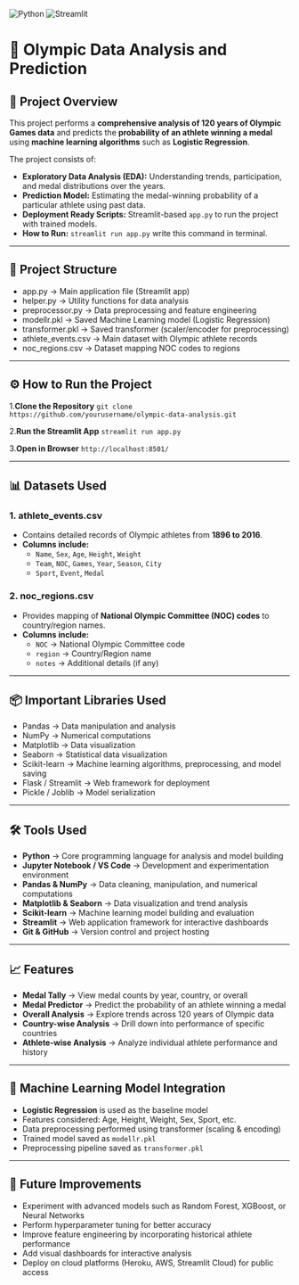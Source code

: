 ![Python](https://img.shields.io/badge/Python-3.8%2B-blue)
![Streamlit](https://img.shields.io/badge/Streamlit-App-red)

# 🏅 Olympic Data Analysis and Prediction

## 📌 Project Overview
This project performs a **comprehensive analysis of 120 years of Olympic Games data** and predicts the **probability of an athlete winning a medal** using **machine learning algorithms** such as **Logistic Regression**.  

The project consists of:
- **Exploratory Data Analysis (EDA):** Understanding trends, participation, and medal distributions over the years.  
- **Prediction Model:** Estimating the medal-winning probability of a particular athlete using past data.  
- **Deployment Ready Scripts:** Streamlit-based `app.py` to run the project with trained models.
- **How to Run:** `streamlit run app.py` write this command in terminal.

---


## 📂 Project Structure
- app.py → Main application file (Streamlit app)
- helper.py → Utility functions for data analysis
- preprocessor.py → Data preprocessing and feature engineering
- modellr.pkl → Saved Machine Learning model (Logistic Regression)
- transformer.pkl → Saved transformer (scaler/encoder for preprocessing)
- athlete_events.csv → Main dataset with Olympic athlete records
- noc_regions.csv → Dataset mapping NOC codes to regions

---
## ⚙️ How to Run the Project

1.**Clone the Repository**
   `git clone https://github.com/yourusername/olympic-data-analysis.git`

2.**Run the Streamlit App**
  `streamlit run app.py`
    
3.**Open in Browser**
 `http://localhost:8501/`


---
## 📊 Datasets Used

### 1. athlete_events.csv
- Contains detailed records of Olympic athletes from **1896 to 2016**.  
- **Columns include:**  
  - `Name`, `Sex`, `Age`, `Height`, `Weight`  
  - `Team`, `NOC`, `Games`, `Year`, `Season`, `City`  
  - `Sport`, `Event`, `Medal`  

### 2. noc_regions.csv
- Provides mapping of **National Olympic Committee (NOC) codes** to country/region names.  
- **Columns include:**  
  - `NOC` → National Olympic Committee code  
  - `region` → Country/Region name  
  - `notes` → Additional details (if any)
 
---
## 📦 Important Libraries Used
- Pandas → Data manipulation and analysis
- NumPy → Numerical computations
- Matplotlib → Data visualization
- Seaborn → Statistical data visualization
- Scikit-learn → Machine learning algorithms, preprocessing, and model saving
- Flask / Streamlit → Web framework for deployment
- Pickle / Joblib → Model serialization

---
## 🛠️ Tools Used
- **Python** → Core programming language for analysis and model building
- **Jupyter Notebook / VS Code** → Development and experimentation environment
- **Pandas & NumPy** → Data cleaning, manipulation, and numerical computations
- **Matplotlib & Seaborn** → Data visualization and trend analysis
- **Scikit-learn** → Machine learning model building and evaluation
- **Streamlit** → Web application framework for interactive dashboards
- **Git & GitHub** → Version control and project hosting

---
## 📈 Features
- **Medal Tally** → View medal counts by year, country, or overall
- **Medal Predictor** → Predict the probability of an athlete winning a medal
- **Overall Analysis** → Explore trends across 120 years of Olympic data
- **Country-wise Analysis** → Drill down into performance of specific countries
- **Athlete-wise Analysis** → Analyze individual athlete performance and history

---
## 🤖 Machine Learning Model Integration
- **Logistic Regression** is used as the baseline model
- Features considered: Age, Height, Weight, Sex, Sport, etc.
- Data preprocessing performed using transformer (scaling & encoding)
- Trained model saved as `modellr.pkl`
- Preprocessing pipeline saved as `transformer.pkl`

---
## 🚀 Future Improvements
- Experiment with advanced models such as Random Forest, XGBoost, or Neural Networks
- Perform hyperparameter tuning for better accuracy
- Improve feature engineering by incorporating historical athlete performance
- Add visual dashboards for interactive analysis
- Deploy on cloud platforms (Heroku, AWS, Streamlit Cloud) for public access






